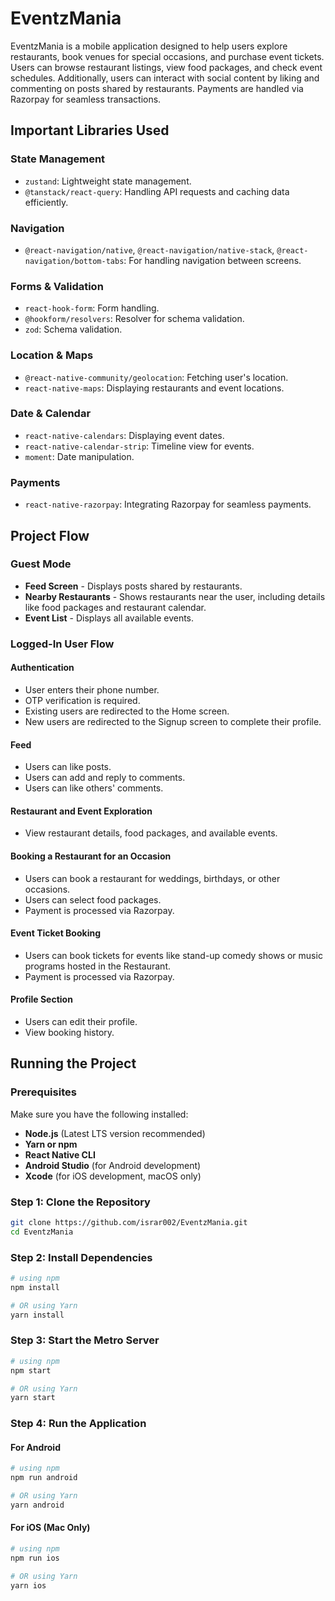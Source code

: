 # EventzMania

EventzMania is a mobile application designed to help users explore restaurants, book venues for special occasions, and purchase event tickets. Users can browse restaurant listings, view food packages, and check event schedules. Additionally, users can interact with social content by liking and commenting on posts shared by restaurants. Payments are handled via Razorpay for seamless transactions.

## Important Libraries Used

###  State Management
- `zustand`: Lightweight state management.
- `@tanstack/react-query`: Handling API requests and caching data efficiently.

### Navigation
- `@react-navigation/native`, `@react-navigation/native-stack`, `@react-navigation/bottom-tabs`: For handling navigation between screens.

### Forms & Validation
- `react-hook-form`: Form handling.
- `@hookform/resolvers`: Resolver for schema validation.
- `zod`: Schema validation.

### Location & Maps
- `@react-native-community/geolocation`: Fetching user's location.
- `react-native-maps`: Displaying restaurants and event locations.

### Date & Calendar
- `react-native-calendars`: Displaying event dates.
- `react-native-calendar-strip`: Timeline view for events.
- `moment`: Date manipulation.

### Payments
- `react-native-razorpay`: Integrating Razorpay for seamless payments.

## Project Flow

### Guest Mode
- **Feed Screen** - Displays posts shared by restaurants.
- **Nearby Restaurants** - Shows restaurants near the user, including details like food packages and restaurant calendar.
- **Event List** - Displays all available events.

### Logged-In User Flow
#### Authentication
- User enters their phone number.
- OTP verification is required.
- Existing users are redirected to the Home screen.
- New users are redirected to the Signup screen to complete their profile.

#### Feed
- Users can like posts.
- Users can add and reply to comments.
- Users can like others' comments.

#### Restaurant and Event Exploration
- View restaurant details, food packages, and available events.

#### Booking a Restaurant for an Occasion
- Users can book a restaurant for weddings, birthdays, or other occasions.
- Users can select food packages.
- Payment is processed via Razorpay.

#### Event Ticket Booking
- Users can book tickets for events like stand-up comedy shows or music programs hosted in the Restaurant.
- Payment is processed via Razorpay.

#### Profile Section
- Users can edit their profile.
- View booking history.

## Running the Project

### Prerequisites
Make sure you have the following installed:
- **Node.js** (Latest LTS version recommended)
- **Yarn or npm**
- **React Native CLI**
- **Android Studio** (for Android development)
- **Xcode** (for iOS development, macOS only)

### Step 1: Clone the Repository
```bash
git clone https://github.com/israr002/EventzMania.git
cd EventzMania
```

### Step 2: Install Dependencies
```bash
# using npm
npm install

# OR using Yarn
yarn install
```

### Step 3: Start the Metro Server
```bash
# using npm
npm start

# OR using Yarn
yarn start
```

### Step 4: Run the Application
#### For Android
```bash
# using npm
npm run android

# OR using Yarn
yarn android
```

#### For iOS (Mac Only)
```bash
# using npm
npm run ios

# OR using Yarn
yarn ios
```

